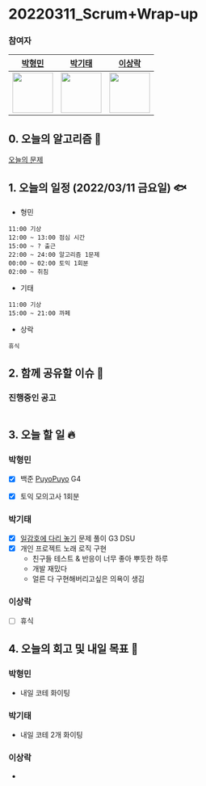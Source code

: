 # 20220311_Scrum+Wrap-up

### 참여자

| [박형민](https://github.com/npnppn)  | [박기태](https://github.com/idiot-kitto)   | [이상락](https://github.com/SangRakee)  |
| :------: | :------: | :------:
|<img src="https://github.com/npnppn.png" width="80"> | <img src="https://github.com/idiot-kitto.png" width="80">|<img src="https://github.com/SangRakee.png" width="80">

## 0. 오늘의 알고리즘 🎈
[오늘의 문제](
https://github.com/tony9402/baekjoon/blob/main/picked.md) 


## 1. 오늘의 일정 (2022/03/11 금요일) 🐟

- 형민
```
11:00 기상
12:00 ~ 13:00 점심 시간
15:00 ~ ? 출근
22:00 ~ 24:00 알고리즘 1문제
00:00 ~ 02:00 토익 1회분
02:00 ~ 취침
```

- 기태
```
11:00 기상
15:00 ~ 21:00 까페
```

- 상락
```
휴식
```

## 2. 함께 공유할 이슈 💌



### 진행중인 공고
```

```



## 3. 오늘 할 일 🔥



### 박형민
- [x] 백준 [PuyoPuyo](https://www.acmicpc.net/problem/11559) G4
- [x] 토익 모의고사 1회분




### 박기태
- [x] [일감호에 다리 놓기](https://www.acmicpc.net/problem/17490) 문제 풀이 G3 DSU
- [x] 개인 프로젝트 노래 로직 구현
    - 친구들 테스트 & 반응이 너무 좋아 뿌듯한 하루
    - 개발 재밌다 
    - 얼른 다 구현해버리고싶은 의욕이 생김

### 이상락
- [ ] 휴식




## 4. 오늘의 회고 및 내일 목표 🎈



### 박형민

- 내일 코테 화이팅


### 박기태

- 내일 코테 2개 화이팅


### 이상락

- 
